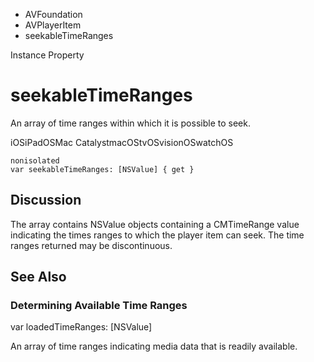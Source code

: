 

- AVFoundation
- AVPlayerItem
-  seekableTimeRanges 

Instance Property

# seekableTimeRanges

An array of time ranges within which it is possible to seek.

iOSiPadOSMac CatalystmacOStvOSvisionOSwatchOS

``` source
nonisolated
var seekableTimeRanges: [NSValue] { get }
```

## Discussion

The array contains NSValue objects containing a CMTimeRange value indicating the times ranges to which the player item can seek. The time ranges returned may be discontinuous.

## See Also

### Determining Available Time Ranges

var loadedTimeRanges: [NSValue]

An array of time ranges indicating media data that is readily available.

